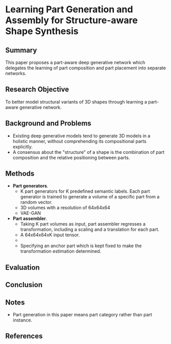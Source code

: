 # Learning Part Generation and Assembly for Structure-aware Shape Synthesis

## Summary
This paper proposes a part-aware deep generative network which delegates the learning of part composition and part placement into separate networks.
## Research Objective
To better model structural variants of 3D shapes through learning a part-aware generative network.
## Background and Problems
- Existing deep generative models tend to generate 3D models in a holistic manner, without comprehending its compositional parts explicitly.
- A consensus about the "structure" of a shape is the combination of part composition and the relative positioning between parts.
## Methods
- **Part generators**. 
	- K part generators for K predefined semantic labels. Each part generator is trained to generate a volume of a specific part from a random vector.
	- 3D volumes with a resolution of 64x64x64
	- VAE-GAN
- **Part assembler**. 
	- Taking K part volumes as input, part assembler regresses a transformation, including a scaling and a translation for each part.
	- A 64x64x64xK input tensor.
	- 
	- Specifying an anchor part which is kept fixed to make the transformation estimation determined.
## Evaluation

## Conclusion

## Notes
- Part generation in this paper means part category rather than part instance.
## References
<!--stackedit_data:
eyJoaXN0b3J5IjpbLTEzODUyNjc5MjksMTg4MTQ2MzQ5Miw0Nj
I4ODUzOTQsMjEyNTA3ODM5MSwtMzk5Mjc5MTIzLC02NTU3MDA4
NF19
-->